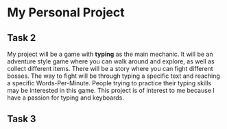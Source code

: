 # My Personal Project

## Task 2
My project will be a game with **typing** as the main mechanic. It 
will be an adventure style game where you can walk around and 
explore, as well as collect different items. There will be a 
story where you can fight different bosses. The way to fight will 
be through typing a specific text and reaching a specific Words-Per-Minute.
People trying to practice their typing skills may be interested in this game.
This project is of interest to me because I have a passion for typing and
keyboards.

## Task 3


